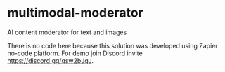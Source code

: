 # multimodal-moderator
AI content moderator for text and images

There is no code here because this solution was developed using Zapier no-code platform. For demo join Discord invite https://discord.gg/qsw2bJqJ.
